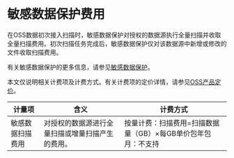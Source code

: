 # 敏感数据保护费用

在OSS数据初次接入扫描时，敏感数据保护对授权的数据源执行全量扫描并收取全量扫描费用。初次扫描任务完成后，敏感数据保护仅对该数据源中新增或修改的文件收取扫描费用。

有关敏感数据保护的更多信息，请参见[敏感数据保护](/cn.zh-CN/开发指南/数据安全/敏感数据保护.md)。

本文仅说明相关计费项及计费方式。有关计费项的定价详情，请参见[OSS产品定价](https://www.aliyun.com/price/product?spm=a2c4g.11186623.2.10.51d344ffLR7P1t#/oss/detail)。

|计量项|含义|计费方式|
|---|--|----|
|敏感数据扫描费用|对授权的数据源进行全量扫描或增量扫描产生的费用。|按量计费：扫描费用=扫描数据量（GB）×每GB单价包年包月：不支持 |


